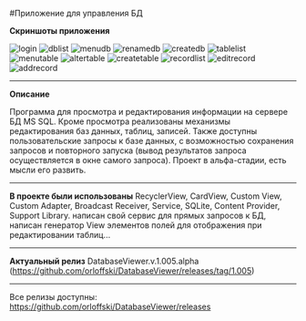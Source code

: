 #Приложение для управления БД

<b>Скриншоты приложения</b>

![login](https://cloud.githubusercontent.com/assets/12079742/21699806/6911a44e-d3ae-11e6-9ded-fbf7073ca3e8.png)
![dblist](https://cloud.githubusercontent.com/assets/12079742/21699805/68fbf7de-d3ae-11e6-9e88-4fe7a8aaf4ca.png)
![menudb](https://cloud.githubusercontent.com/assets/12079742/21699810/691428b8-d3ae-11e6-8b31-a07e366cbd9b.png)
![renamedb](https://cloud.githubusercontent.com/assets/12079742/21699811/69165c32-d3ae-11e6-9c33-37873f4bf43e.png)
![createdb](https://cloud.githubusercontent.com/assets/12079742/21699803/68f891ca-d3ae-11e6-8409-b18036b709e9.png)
![tablelist](https://cloud.githubusercontent.com/assets/12079742/21699800/68f6bdc8-d3ae-11e6-98b6-74609462371b.png)
![menutable](https://cloud.githubusercontent.com/assets/12079742/21699807/69132602-d3ae-11e6-86d5-c315eeb7a020.png)
![altertable](https://cloud.githubusercontent.com/assets/12079742/21699802/68f7c63c-d3ae-11e6-91bd-6155df865635.png)
![createtable](https://cloud.githubusercontent.com/assets/12079742/21699801/68f7be30-d3ae-11e6-8f0f-033719a895d6.png)
![recordlist](https://cloud.githubusercontent.com/assets/12079742/21699809/69142f7a-d3ae-11e6-8000-e019ee6f0629.png)
![editrecord](https://cloud.githubusercontent.com/assets/12079742/21699808/6913ee70-d3ae-11e6-8019-2b75bb0a148a.png)
![addrecord](https://cloud.githubusercontent.com/assets/12079742/21699804/68f9d40e-d3ae-11e6-9c41-fa65b118928d.png)

***
<b>Описание</b>

Программа для просмотра и редактирования информации на сервере БД MS SQL. Кроме просмотра реализованы механизмы редактирования баз данных, таблиц, записей. Также доступны пользовательские запросы к базе данных, с возможностью сохранения запросов и повторного запуска (вывод результатов запроса осуществляется в окне самого запроса). Проект в альфа-стадии, есть мысли его развить.

***
<b>В проекте были использованы</b>
RecyclerView, CardView, Custom View, Custom Adapter, Broadcast Receiver, Service, SQLite, Content Provider, Support Library. написан свой сервис для прямых запросов к БД, написан генератор View элементов полей для отображения при редактировании таблиц...

***
<b>Актуальный релиз</b>
DatabaseViewer.v.1.005.alpha (https://github.com/orloffski/DatabaseViewer/releases/tag/1.005)

***
Все релизы доступны: https://github.com/orloffski/DatabaseViewer/releases
